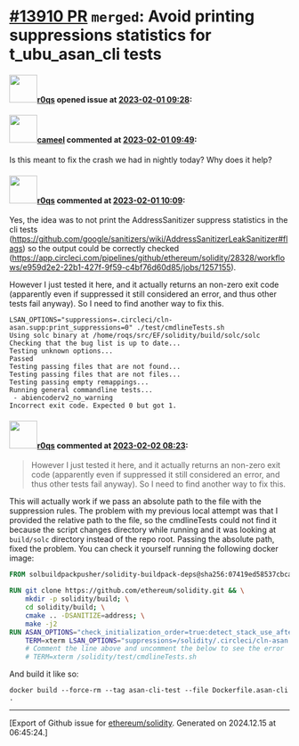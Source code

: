 # [\#13910 PR](https://github.com/ethereum/solidity/pull/13910) `merged`: Avoid printing suppressions statistics for t_ubu_asan_cli tests

#### <img src="https://avatars.githubusercontent.com/u/457348?u=e02c93e6d98c1154952140a8d5af50d9d5ca59c9&v=4" width="50">[r0qs](https://github.com/r0qs) opened issue at [2023-02-01 09:28](https://github.com/ethereum/solidity/pull/13910):



#### <img src="https://avatars.githubusercontent.com/u/137030?v=4" width="50">[cameel](https://github.com/cameel) commented at [2023-02-01 09:49](https://github.com/ethereum/solidity/pull/13910#issuecomment-1411760406):

Is this meant to fix the crash we had in nightly today? Why does it help?

#### <img src="https://avatars.githubusercontent.com/u/457348?u=e02c93e6d98c1154952140a8d5af50d9d5ca59c9&v=4" width="50">[r0qs](https://github.com/r0qs) commented at [2023-02-01 10:09](https://github.com/ethereum/solidity/pull/13910#issuecomment-1411800873):

Yes, the idea was to not print the AddressSanitizer suppress statistics in the cli tests (https://github.com/google/sanitizers/wiki/AddressSanitizerLeakSanitizer#flags) so the output could be correctly checked (https://app.circleci.com/pipelines/github/ethereum/solidity/28328/workflows/e959d2e2-22b1-427f-9f59-c4bf76d60d85/jobs/1257155).

However I just tested it here, and it actually returns an non-zero exit code (apparently even if suppressed it still considered an error, and thus other tests fail anyway). So I need to find another way to fix this.

```
LSAN_OPTIONS="suppressions=.circleci/cln-asan.supp:print_suppressions=0" ./test/cmdlineTests.sh
Using solc binary at /home/roqs/src/EF/solidity/build/solc/solc
Checking that the bug list is up to date...
Testing unknown options...
Passed
Testing passing files that are not found...
Testing passing files that are not files...
Testing passing empty remappings...
Running general commandline tests...
 - abiencoderv2_no_warning
Incorrect exit code. Expected 0 but got 1.
```

#### <img src="https://avatars.githubusercontent.com/u/457348?u=e02c93e6d98c1154952140a8d5af50d9d5ca59c9&v=4" width="50">[r0qs](https://github.com/r0qs) commented at [2023-02-02 08:23](https://github.com/ethereum/solidity/pull/13910#issuecomment-1413325272):

> However I just tested it here, and it actually returns an non-zero exit code (apparently even if suppressed it still considered an error, and thus other tests fail anyway). So I need to find another way to fix this.

This will actually work if we pass an absolute path to the file with the suppression rules. The problem with my previous local attempt was that I provided the relative path to the file, so the cmdlineTests could not find it because the script changes directory while running and it was looking at `build/solc` directory instead of the repo root.
Passing the absolute path, fixed the problem. You can check it yourself running the following docker image:

```dockerfile
FROM solbuildpackpusher/solidity-buildpack-deps@sha256:07419ed58537cbca9d4c30701fb84f6bb517ce2fce7f3b5dccb3db8bf1c30183

RUN git clone https://github.com/ethereum/solidity.git && \
    mkdir -p solidity/build; \
    cd solidity/build; \
    cmake .. -DSANITIZE=address; \
    make -j2
RUN ASAN_OPTIONS="check_initialization_order=true:detect_stack_use_after_return=true:strict_init_order=true:strict_string_checks=true:detect_invalid_pointer_pairs=2"; \
    TERM=xterm LSAN_OPTIONS="suppressions=/solidity/.circleci/cln-asan.supp:print_suppressions=0" /solidity/test/cmdlineTests.sh
    # Comment the line above and uncomment the below to see the error
    # TERM=xterm /solidity/test/cmdlineTests.sh
```
And build it like so:
```
docker build --force-rm --tag asan-cli-test --file Dockerfile.asan-cli .
```


-------------------------------------------------------------------------------



[Export of Github issue for [ethereum/solidity](https://github.com/ethereum/solidity). Generated on 2024.12.15 at 06:45:24.]
